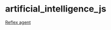 # artificial_intelligence_js

[Reflex agent](https://luisespino.github.io/artificial_intelligence_js/01_reflex_agent.html)

